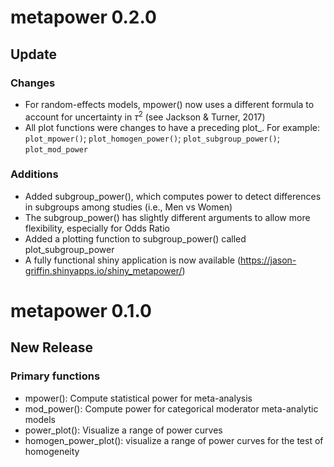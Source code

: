 
# metapower 0.2.0

## Update

### Changes
* For random-effects models, mpower() now uses a different formula to account for uncertainty in $\tau^2$ (see Jackson & Turner, 2017)
* All plot functions were changes to have a preceding plot_. For example: `plot_mpower()`; `plot_homogen_power()`; `plot_subgroup_power()`; `plot_mod_power`

### Additions

* Added subgroup_power(), which computes power to detect differences in subgroups among studies (i.e., Men vs Women)
* The subgroup_power() has slightly different arguments to allow more flexibility, especially for Odds Ratio
* Added a plotting function to subgroup_power() called plot_subgroup_power
* A fully functional shiny application is now available (https://jason-griffin.shinyapps.io/shiny_metapower/)


# metapower 0.1.0

## New Release

### Primary functions

* mpower(): Compute statistical power for meta-analysis
* mod_power(): Compute power for categorical moderator meta-analytic models
* power_plot(): Visualize a range of power curves
* homogen_power_plot(): visualize a range of power curves for the test of homogeneity

